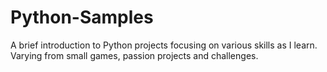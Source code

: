 # Python-Samples

A brief introduction to Python projects focusing on various skills as I learn. Varying from small games, passion projects and challenges. 
